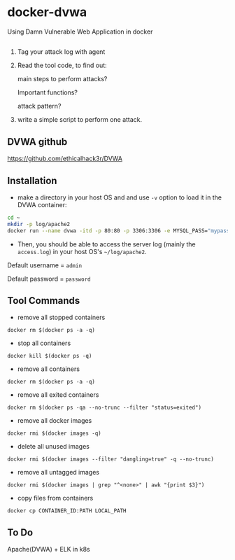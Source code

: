 # docker-dvwa
Using Damn Vulnerable Web Application in docker

##
1. Tag your attack log with agent
2. Read the tool code, to find out:

    main steps to perform attacks?
    
    Important functions?
    
    attack pattern?
    
3. write a simple script to perform one attack.

## DVWA github
https://github.com/ethicalhack3r/DVWA

## Installation
- make a directory in your host OS and and use `-v` option to load it in the DVWA container:
```bash
cd ~
mkdir -p log/apache2
docker run --name dvwa -itd -p 80:80 -p 3306:3306 -e MYSQL_PASS="mypass" -v ~/log/apahce2:/var/log/apache2 vulnerables/web-dvwa
```
- Then, you should be able to access the server log (mainly the `access.log`) in your host OS's `~/log/apache2`.

Default username = `admin`

Default password = `password`

## Tool Commands
* remove all stopped containers

`docker rm $(docker ps -a -q)`
* stop all containers

`docker kill $(docker ps -q)`
* remove all containers

`docker rm $(docker ps -a -q)`
* remove all exited containers

`docker rm $(docker ps -qa --no-trunc --filter "status=exited")`
* remove all docker images

`docker rmi $(docker images -q)`
* delete all unused images

`docker rmi $(docker images --filter "dangling=true" -q --no-trunc)`
* remove all untagged images

`docker rmi $(docker images | grep "^<none>" | awk "{print $3}")`
* copy files from containers

`docker cp CONTAINER_ID:PATH LOCAL_PATH`

## To Do
Apache(DVWA) + ELK in k8s
